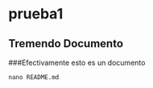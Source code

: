 # prueba1
## Tremendo Documento
###Efectivamente esto es un documento

```console
nano README.md
```
